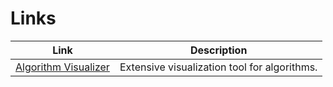 # Links

| Link      | Description                          |
| ----------- | ------------------------------------ |
| [Algorithm Visualizer](https://algorithm-visualizer.org/)      | Extensive visualization tool for algorithms.  |
